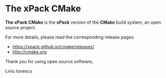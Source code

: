 # The xPack CMake

**The xPack CMake** is the **xPack** version of
the **CMake** build system, an open source project.

For more details, please read the corresponding release pages:

- <https://xpack.github.io/cmake/releases/>
- <http://cmake.org>

Thank you for using open source software,

Liviu Ionescu
